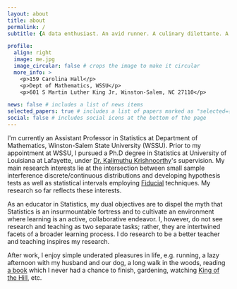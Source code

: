 ```yaml
---
layout: about
title: about
permalink: /
subtitle: {A data enthusiast. An avid runner. A culinary dilettante. A selectively outgoing introvert.} 

profile:
  align: right
  image: me.jpg
  image_circular: false # crops the image to make it circular
  more_info: >
    <p>159 Carolina Hall</p>
    <p>Dept of Mathematics, WSSU</p>
    <p>601 S Martin Luther King Jr, Winston-Salem, NC 27110</p>

news: false # includes a list of news items
selected_papers: true # includes a list of papers marked as "selected={true}"
social: false # includes social icons at the bottom of the page
---
```


I'm currently an Assistant Professor in Statistics at Department of Mathematics, Winston-Salem State University (WSSU). Prior to my appointment at WSSU, I pursued a Ph.D degree in Statistics at University of Louisiana at Lafayette, under [Dr. Kalimuthu Krishnoorthy](https://math.louisiana.edu/node/123)'s supervision. My main research interests lie at the intersection between small sample interference discrete/continuous distributions and developing hypothesis tests as well as statistical intervals employing [Fiducial](https://arxiv.org/pdf/2302.14598.pdf) techniques. My research so far reflects these interests.

As an educator in Statistics, my dual objectives are to dispel the myth that Statistics is an insurmountable fortress and to cultivate an environment where learning is an active, collaborative endeavor. I, however, do not see research and teaching as two separate tasks; rather, they are intertwined facets of a broader learning process. I do research to be a better teacher and teaching inspires my research.

After work, I enjoy simple underated pleasures in life, e.g. running, a lazy afternoon with my husband and our dog, a long walk in the woods, reading [a book](https://www.goodreads.com/en/book/show/40495148) which I never had a chance to finish, gardening, watching [King of the Hill](https://en.wikipedia.org/wiki/King_of_the_Hill), etc.
